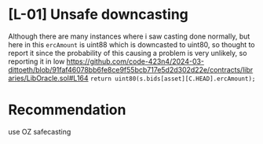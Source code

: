 # [L-01] Unsafe downcasting 
Although there are many instances where i saw casting done normally, but here in this `ercAmount` is uint88 which is downcasted to uint80, so thought to report it since the probability of this causing a problem is very unlikely, so reporting it in low
https://github.com/code-423n4/2024-03-dittoeth/blob/91faf46078bb6fe8ce9f55bcb717e5d2d302d22e/contracts/libraries/LibOracle.sol#L164
`return uint80(s.bids[asset][C.HEAD].ercAmount);`
# Recommendation 
use OZ safecasting